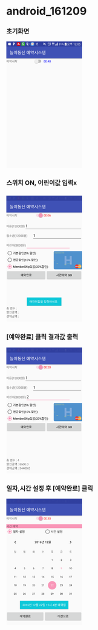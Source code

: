 # android_161209

<h3> 초기화면 </h3>
<img width=200 src=
"https://github.com/fbwkzl333/android_161209/blob/master/app/pics/111.png?raw=true" >

<h3> 스위치 ON, 어린이값 입력x  <h3>
<img width=200 src=
"https://github.com/fbwkzl333/android_161209/blob/master/app/pics/222.png?raw=true" >

<h3> [예약완료] 클릭 결과값 출력 </h3>
<img width=200 src=
"https://github.com/fbwkzl333/android_161209/blob/master/app/pics/333.png?raw=true" >

<h3> 일자,시간 설정 후 [예약완료] 클릭 </h3>
<img width=200 src=
"https://github.com/fbwkzl333/android_161209/blob/master/app/pics/444.png?raw=true" >


